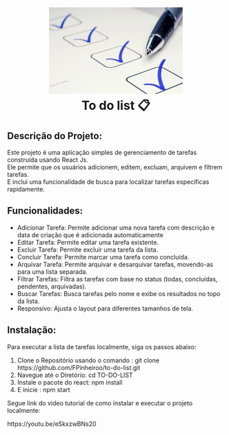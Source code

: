 <h1 align="center">
    <img src="./src/img/lista.png" height ="200px"><br>
    To do list 📋
</h1>

<h2>
    Descrição do Projeto:
</h2>

<p>Este projeto é uma aplicação simples de gerenciamento de tarefas construída usando React Js.<br>Ele permite que os usuários adicionem, editem, excluam, arquivem e filtrem tarefas.<br>E inclui uma funcionalidade de busca para localizar tarefas específicas rapidamente. </p>

<h2>
    Funcionalidades:
</h2>
<ul>
    <li>Adicionar Tarefa: Permite adicionar uma nova tarefa com descrição e data de criação que é adicionada automaticamente</li>
    <li>Editar Tarefa: Permite editar uma tarefa existente.</li>
    <li>Excluir Tarefa: Permite excluir uma tarefa da lista.</li>
    <li>Concluir Tarefa: Permite marcar uma tarefa como concluída.</li>
    <li>Arquivar Tarefa: Permite arquivar e desarquivar tarefas, movendo-as para uma lista separada.</li>
    <li>Filtrar Tarefas: Filtra as tarefas com base no status (todas, concluídas, pendentes, arquivadas).</li>
    <li>Buscar Tarefas: Busca tarefas pelo nome e exibe os resultados no topo da lista.</li>
    <li>Responsivo: Ajusta o layout para diferentes tamanhos de tela.</li>
</ul>

<h2>
    Instalação:
</h2>
<p>Para executar a lista de tarefas localmente, siga os passos abaixo:</p>
<ol>
    <li>Clone o Repositório usando o comando : git clone https://github.com/FPinheiroo/to-do-list.git </li>
    <li>Navegue até o Diretório: cd TO-DO-LIST</li>
    <li>Instale o pacote do react: npm install</li>
    <li>E inicie : npm start</li>
</ol>

<p>Segue link do video tutorial de como instalar e executar o projeto localmente:</p>
<a>https://youtu.be/eSkxzwBNs20</a>
